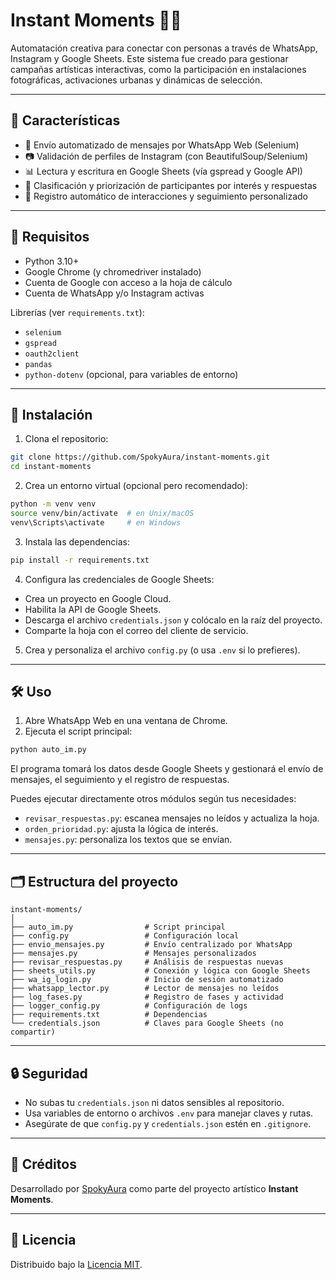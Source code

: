 # Instant Moments 📸✨

Automatación creativa para conectar con personas a través de WhatsApp, Instagram y Google Sheets. Este sistema fue creado para gestionar campañas artísticas interactivas, como la participación en instalaciones fotográficas, activaciones urbanas y dinámicas de selección.

---

## 🚀 Características

- 📩 Envío automatizado de mensajes por WhatsApp Web (Selenium)
- 📷 Validación de perfiles de Instagram (con BeautifulSoup/Selenium)
- 📊 Lectura y escritura en Google Sheets (vía gspread y Google API)
- 🎯 Clasificación y priorización de participantes por interés y respuestas
- 🧠 Registro automático de interacciones y seguimiento personalizado

---

## 🧰 Requisitos

- Python 3.10+
- Google Chrome (y chromedriver instalado)
- Cuenta de Google con acceso a la hoja de cálculo
- Cuenta de WhatsApp y/o Instagram activas

Librerías (ver `requirements.txt`):
- `selenium`
- `gspread`
- `oauth2client`
- `pandas`
- `python-dotenv` (opcional, para variables de entorno)

---

## 🔧 Instalación

1. Clona el repositorio:
```bash
git clone https://github.com/SpokyAura/instant-moments.git
cd instant-moments
```

2. Crea un entorno virtual (opcional pero recomendado):
```bash
python -m venv venv
source venv/bin/activate  # en Unix/macOS
venv\Scripts\activate     # en Windows
```

3. Instala las dependencias:
```bash
pip install -r requirements.txt
```

4. Configura las credenciales de Google Sheets:
- Crea un proyecto en Google Cloud.
- Habilita la API de Google Sheets.
- Descarga el archivo `credentials.json` y colócalo en la raíz del proyecto.
- Comparte la hoja con el correo del cliente de servicio.

5. Crea y personaliza el archivo `config.py` (o usa `.env` si lo prefieres).

---

## 🛠️ Uso

1. Abre WhatsApp Web en una ventana de Chrome.  
2. Ejecuta el script principal:
```bash
python auto_im.py
```

El programa tomará los datos desde Google Sheets y gestionará el envío de mensajes, el seguimiento y el registro de respuestas.

Puedes ejecutar directamente otros módulos según tus necesidades:  
- `revisar_respuestas.py`: escanea mensajes no leídos y actualiza la hoja.  
- `orden_prioridad.py`: ajusta la lógica de interés.  
- `mensajes.py`: personaliza los textos que se envían.

---

## 🗂️ Estructura del proyecto

```
instant-moments/
│
├── auto_im.py                # Script principal
├── config.py                 # Configuración local
├── envio_mensajes.py         # Envío centralizado por WhatsApp
├── mensajes.py               # Mensajes personalizados
├── revisar_respuestas.py     # Análisis de respuestas nuevas
├── sheets_utils.py           # Conexión y lógica con Google Sheets
├── wa_ig_login.py            # Inicio de sesión automatizado
├── whatsapp_lector.py        # Lector de mensajes no leídos
├── log_fases.py              # Registro de fases y actividad
├── logger_config.py          # Configuración de logs
├── requirements.txt          # Dependencias
└── credentials.json          # Claves para Google Sheets (no compartir)
```

---

## 🔒 Seguridad

- No subas tu `credentials.json` ni datos sensibles al repositorio.  
- Usa variables de entorno o archivos `.env` para manejar claves y rutas.  
- Asegúrate de que `config.py` y `credentials.json` estén en `.gitignore`.

---

## 🙌 Créditos

Desarrollado por [SpokyAura](https://github.com/SpokyAura) como parte del proyecto artístico **Instant Moments**.

---

## 🪪 Licencia

Distribuido bajo la [Licencia MIT](LICENSE).
